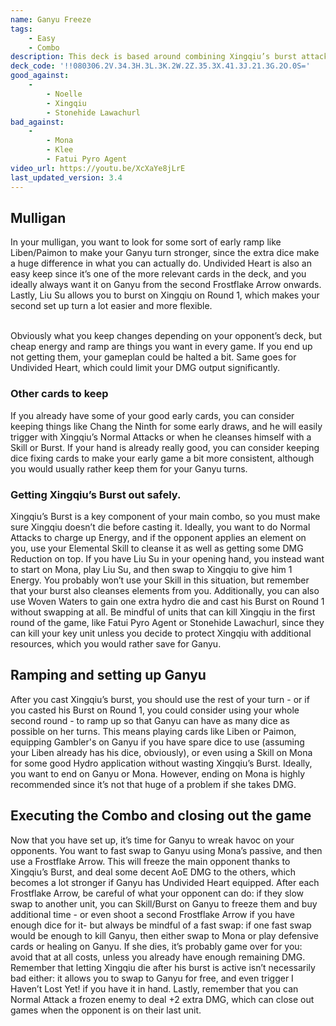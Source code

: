 ```yaml
---
name: Ganyu Freeze
tags:
    - Easy
    - Combo
description: This deck is based around combining Xingqiu’s burst attacks with Ganyu’s Frostflake Arrow to freeze the enemies and deal huge AoE DMG in the process. After Xingqiu uses his Elemental Burst, it’s all a game of switching in Ganyu safely, dealing a lot of DMG, and then repeat next round. Keep in mind that fast swaps can counter this deck easily, so always make sure your Ganyu is safe from harm.
deck_code: '!!080306.2V.34.3H.3L.3K.2W.2Z.35.3X.41.3J.21.3G.2O.0S='
good_against:
    - 
        - Noelle
        - Xingqiu
        - Stonehide Lawachurl
bad_against:
    - 
        - Mona
        - Klee
        - Fatui Pyro Agent
video_url: https://youtu.be/XcXaYe8jLrE
last_updated_version: 3.4
---
```

 
## Mulligan
<CardRow :cards= "['Elemental Resonance: Woven Waters', 'Liben', 'Liu Su', 'Paimon', 'Undivided Heart']"></CardRow>
In your mulligan, you want to look for some sort of early ramp like Liben/Paimon to make your Ganyu turn stronger, since the extra dice make a huge difference in what you can actually do. Undivided Heart is also an easy keep since it’s one of the more relevant cards in the deck, and you ideally always want it on Ganyu from the second Frostflake Arrow onwards. Lastly, Liu Su allows you to burst on Xingqiu on Round 1, which makes your second set up turn a lot easier and more flexible.  <br></br>

Obviously what you keep changes depending on your opponent’s deck, but cheap energy and ramp are things you want in every game. If you end up not getting them, your gameplan could be halted a bit. Same goes for Undivided Heart, which could limit your DMG output significantly.

 
### Other cards to keep
<CardFan :cards="['Chang the Ninth', 'The Bestest Travel Companion']"></CardFan>
If you already have some of your good early cards, you can consider keeping things like Chang the Ninth for some early draws, and he will easily trigger with Xingqiu’s Normal Attacks or when he cleanses himself with a Skill or Burst. If your hand is already really good, you can consider keeping dice fixing cards to make your early game a bit more consistent, although you would usually rather keep them for your Ganyu turns. 
### Getting Xingqiu’s Burst out safely.
Xingqiu’s Burst is a key component of your main combo, so you must make sure Xingqiu doesn’t die before casting it. Ideally, you want to do Normal Attacks to charge up Energy, and if the opponent applies an element on you, use your Elemental Skill to cleanse it as well as getting some DMG Reduction on top. If you have Liu Su in your opening hand, you instead want to start on Mona, play Liu Su, and then swap to Xingqiu to give him 1 Energy. You probably won’t use your Skill in this situation, but remember that your burst also cleanses elements from you. Additionally, you can also use Woven Waters to gain one extra hydro die and cast his Burst on Round 1 without swapping at all. Be mindful of units that can kill Xingqiu in the first round of the game, like Fatui Pyro Agent or Stonehide Lawachurl, since they can kill your key unit unless you decide to protect Xingqiu with additional resources, which you would rather save for Ganyu. 
 
## Ramping and setting up Ganyu
 After you cast Xingqiu’s burst, you should use the rest of your turn - or if you casted his Burst on Round 1, you could consider using your whole second round - to ramp up so that Ganyu can have as many dice as possible on her turns. This means playing cards like Liben or Paimon, equipping Gambler's on Ganyu if you have spare dice to use (assuming your Liben already has his dice, obviously), or even using a Skill on Mona for some good Hydro application without wasting Xingqiu’s Burst. Ideally, you want to end on Ganyu or Mona. However, ending on Mona is highly recommended since it’s not that huge of a problem if she takes DMG.

 
## Executing the Combo and closing out the game
Now that you have set up, it’s time for Ganyu to wreak havoc on your opponents. You want to fast swap to Ganyu using Mona’s passive, and then use a Frostflake Arrow. This will freeze the main opponent thanks to Xingqiu’s Burst, and deal some decent AoE DMG to the others, which becomes a lot stronger if Ganyu has Undivided Heart equipped. After each Frostflake Arrow, be careful of what your opponent can do: if they slow swap to another unit, you can Skill/Burst on Ganyu to freeze them and buy additional time - or even shoot a second Frostflake Arrow if you have enough dice for it- but always be mindful of a fast swap: if one fast swap would be enough to kill Ganyu, then either swap to Mona or play defensive cards or healing on Ganyu. If she dies, it’s probably game over for you: avoid that at all costs, unless you already have enough remaining DMG. Remember that letting Xingqiu die after his burst is active isn’t necessarily bad either: it allows you to swap to Ganyu for free, and even trigger I Haven’t Lost Yet! if you have it in hand. Lastly, remember that you can Normal Attack a frozen enemy to deal +2 extra DMG, which can close out games when the opponent is on their last unit.